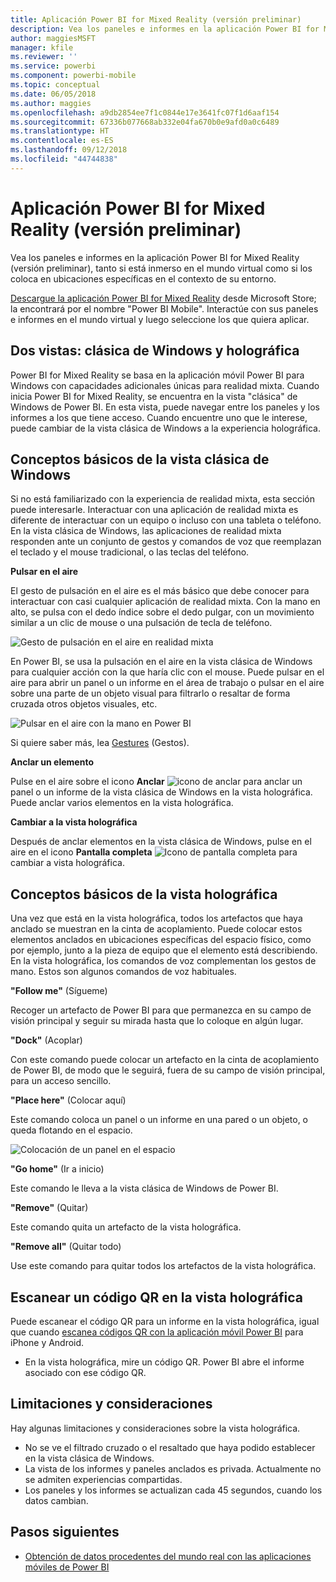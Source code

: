 ```yaml
---
title: Aplicación Power BI for Mixed Reality (versión preliminar)
description: Vea los paneles e informes en la aplicación Power BI for Mixed Reality (versión preliminar), tanto si está inmerso en el mundo virtual como si se encuentra en el contexto de su entorno.
author: maggiesMSFT
manager: kfile
ms.reviewer: ''
ms.service: powerbi
ms.component: powerbi-mobile
ms.topic: conceptual
ms.date: 06/05/2018
ms.author: maggies
ms.openlocfilehash: a9db2854ee7f1c0844e17e3641fc07f1d6aaf154
ms.sourcegitcommit: 67336b077668ab332e04fa670b0e9afd0a0c6489
ms.translationtype: HT
ms.contentlocale: es-ES
ms.lasthandoff: 09/12/2018
ms.locfileid: "44744838"
---
```

# <a name="power-bi-for-mixed-reality-app-preview"></a>Aplicación Power BI for Mixed Reality (versión preliminar)
Vea los paneles e informes en la aplicación Power BI for Mixed Reality (versión preliminar), tanto si está inmerso en el mundo virtual como si los coloca en ubicaciones específicas en el contexto de su entorno. 

[Descargue la aplicación Power BI for Mixed Reality](https://www.microsoft.com/p/power-bi-mobile/9nblgggzlxn1?activetab=pivot%3aoverviewtab) desde Microsoft Store; la encontrará por el nombre "Power BI Mobile". Interactúe con sus paneles e informes en el mundo virtual y luego seleccione los que quiera aplicar. 

## <a name="two-views-windows-classic-and-holographic"></a>Dos vistas: clásica de Windows y holográfica

Power BI for Mixed Reality se basa en la aplicación móvil Power BI para Windows con capacidades adicionales únicas para realidad mixta. Cuando inicia Power BI for Mixed Reality, se encuentra en la vista "clásica" de Windows de Power BI. En esta vista, puede navegar entre los paneles y los informes a los que tiene acceso. Cuando encuentre uno que le interese, puede cambiar de la vista clásica de Windows a la experiencia holográfica. 


## <a name="windows-classic-view-basics"></a>Conceptos básicos de la vista clásica de Windows

Si no está familiarizado con la experiencia de realidad mixta, esta sección puede interesarle. Interactuar con una aplicación de realidad mixta es diferente de interactuar con un equipo o incluso con una tableta o teléfono. En la vista clásica de Windows, las aplicaciones de realidad mixta responden ante un conjunto de gestos y comandos de voz que reemplazan el teclado y el mouse tradicional, o las teclas del teléfono. 

**Pulsar en el aire**

El gesto de pulsación en el aire es el más básico que debe conocer para interactuar con casi cualquier aplicación de realidad mixta. Con la mano en alto, se pulsa con el dedo índice sobre el dedo pulgar, con un movimiento similar a un clic de mouse o una pulsación de tecla de teléfono.  

![Gesto de pulsación en el aire en realidad mixta](./media/mobile-mixed-reality-app/power-bi-hololens-airtap.png)

En Power BI, se usa la pulsación en el aire en la vista clásica de Windows para cualquier acción con la que haría clic con el mouse. Puede pulsar en el aire para abrir un panel o un informe en el área de trabajo o pulsar en el aire sobre una parte de un objeto visual para filtrarlo o resaltar de forma cruzada otros objetos visuales, etc.

![Pulsar en el aire con la mano en Power BI](./media/mobile-mixed-reality-app/power-bi-hololens-airtap-hand.png) 

Si quiere saber más, lea [Gestures](https://developer.microsoft.com/windows/mixed-reality/gestures) (Gestos).

**Anclar un elemento** 

Pulse en el aire sobre el icono **Anclar** ![icono de anclar](./media/mobile-mixed-reality-app/power-bi-hololens-pin.png) para anclar un panel o un informe de la vista clásica de Windows en la vista holográfica. Puede anclar varios elementos en la vista holográfica. 

**Cambiar a la vista holográfica**

Después de anclar elementos en la vista clásica de Windows, pulse en el aire en el icono **Pantalla completa** ![Icono de pantalla completa](./media/mobile-mixed-reality-app/power-bi-hololens-fullscreen.png) para cambiar a vista holográfica. 


## <a name="holographic-view-basics"></a>Conceptos básicos de la vista holográfica

Una vez que está en la vista holográfica, todos los artefactos que haya anclado se muestran en la cinta de acoplamiento. Puede colocar estos elementos anclados en ubicaciones específicas del espacio físico, como por ejemplo, junto a la pieza de equipo que el elemento está describiendo. En la vista holográfica, los comandos de voz complementan los gestos de mano. Estos son algunos comandos de voz habituales.

**"Follow me"** (Sígueme) 

Recoger un artefacto de Power BI para que permanezca en su campo de visión principal y seguir su mirada hasta que lo coloque en algún lugar.

**"Dock"** (Acoplar) 

Con este comando puede colocar un artefacto en la cinta de acoplamiento de Power BI, de modo que le seguirá, fuera de su campo de visión principal, para un acceso sencillo.

**"Place here"** (Colocar aquí)

Este comando coloca un panel o un informe en una pared o un objeto, o queda flotando en el espacio.

![Colocación de un panel en el espacio](./media/mobile-mixed-reality-app/power-bi-hololens-place-visuals.png)

**"Go home"** (Ir a inicio)

Este comando le lleva a la vista clásica de Windows de Power BI. 

**"Remove"** (Quitar)

Este comando quita un artefacto de la vista holográfica.

**"Remove all"** (Quitar todo) 

Use este comando para quitar todos los artefactos de la vista holográfica.


## <a name="scan-a-report-qr-code-in-holographic-view"></a>Escanear un código QR en la vista holográfica

Puede escanear el código QR para un informe en la vista holográfica, igual que cuando [escanea códigos QR con la aplicación móvil Power BI](mobile-apps-qr-code.md) para iPhone y Android.

- En la vista holográfica, mire un código QR. Power BI abre el informe asociado con ese código QR.

## <a name="limitations-and-considerations"></a>Limitaciones y consideraciones

Hay algunas limitaciones y consideraciones sobre la vista holográfica.

- No se ve el filtrado cruzado o el resaltado que haya podido establecer en la vista clásica de Windows.
- La vista de los informes y paneles anclados es privada. Actualmente no se admiten experiencias compartidas.
- Los paneles y los informes se actualizan cada 45 segundos, cuando los datos cambian.


## <a name="next-steps"></a>Pasos siguientes

- [Obtención de datos procedentes del mundo real con las aplicaciones móviles de Power BI](mobile-apps-data-in-real-world-context.md)

 



